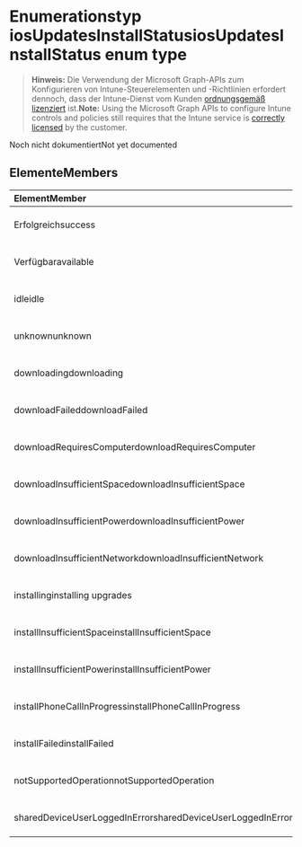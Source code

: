 # <a name="iosupdatesinstallstatus-enum-type"></a><span data-ttu-id="f7f56-101">Enumerationstyp iosUpdatesInstallStatus</span><span class="sxs-lookup"><span data-stu-id="f7f56-101">iosUpdatesInstallStatus enum type</span></span>

> <span data-ttu-id="f7f56-102">**Hinweis:** Die Verwendung der Microsoft Graph-APIs zum Konfigurieren von Intune-Steuerelementen und -Richtlinien erfordert dennoch, dass der Intune-Dienst vom Kunden [ordnungsgemäß lizenziert](https://go.microsoft.com/fwlink/?linkid=839381) ist.</span><span class="sxs-lookup"><span data-stu-id="f7f56-102">**Note:** Using the Microsoft Graph APIs to configure Intune controls and policies still requires that the Intune service is [correctly licensed](https://go.microsoft.com/fwlink/?linkid=839381) by the customer.</span></span>

<span data-ttu-id="f7f56-103">Noch nicht dokumentiert</span><span class="sxs-lookup"><span data-stu-id="f7f56-103">Not yet documented</span></span>
## <a name="members"></a><span data-ttu-id="f7f56-104">Elemente</span><span class="sxs-lookup"><span data-stu-id="f7f56-104">Members</span></span>
|<span data-ttu-id="f7f56-105">Element</span><span class="sxs-lookup"><span data-stu-id="f7f56-105">Member</span></span>|<span data-ttu-id="f7f56-106">Wert</span><span class="sxs-lookup"><span data-stu-id="f7f56-106">Value</span></span>|<span data-ttu-id="f7f56-107">Beschreibung</span><span class="sxs-lookup"><span data-stu-id="f7f56-107">Description</span></span>|
|:---|:---|:---|
|<span data-ttu-id="f7f56-108">Erfolgreich</span><span class="sxs-lookup"><span data-stu-id="f7f56-108">success</span></span>|<span data-ttu-id="f7f56-109">0</span><span class="sxs-lookup"><span data-stu-id="f7f56-109">0%</span></span>|<span data-ttu-id="f7f56-110">Noch nicht dokumentiert</span><span class="sxs-lookup"><span data-stu-id="f7f56-110">Not yet documented</span></span>|
|<span data-ttu-id="f7f56-111">Verfügbar</span><span class="sxs-lookup"><span data-stu-id="f7f56-111">available</span></span>|<span data-ttu-id="f7f56-112">1</span><span class="sxs-lookup"><span data-stu-id="f7f56-112">$1</span></span>|<span data-ttu-id="f7f56-113">Noch nicht dokumentiert</span><span class="sxs-lookup"><span data-stu-id="f7f56-113">Not yet documented</span></span>|
|<span data-ttu-id="f7f56-114">idle</span><span class="sxs-lookup"><span data-stu-id="f7f56-114">idle</span></span>|<span data-ttu-id="f7f56-115">2</span><span class="sxs-lookup"><span data-stu-id="f7f56-115">-2</span></span>|<span data-ttu-id="f7f56-116">Noch nicht dokumentiert</span><span class="sxs-lookup"><span data-stu-id="f7f56-116">Not yet documented</span></span>|
|<span data-ttu-id="f7f56-117">unknown</span><span class="sxs-lookup"><span data-stu-id="f7f56-117">unknown</span></span>|<span data-ttu-id="f7f56-118">3</span><span class="sxs-lookup"><span data-stu-id="f7f56-118">-3</span></span>|<span data-ttu-id="f7f56-119">Noch nicht dokumentiert</span><span class="sxs-lookup"><span data-stu-id="f7f56-119">Not yet documented</span></span>|
|<span data-ttu-id="f7f56-120">downloading</span><span class="sxs-lookup"><span data-stu-id="f7f56-120">downloading</span></span>|<span data-ttu-id="f7f56-121">-2016330712</span><span class="sxs-lookup"><span data-stu-id="f7f56-121">-2016330712</span></span>|<span data-ttu-id="f7f56-122">Noch nicht dokumentiert</span><span class="sxs-lookup"><span data-stu-id="f7f56-122">Not yet documented</span></span>|
|<span data-ttu-id="f7f56-123">downloadFailed</span><span class="sxs-lookup"><span data-stu-id="f7f56-123">downloadFailed</span></span>|<span data-ttu-id="f7f56-124">-2016330711</span><span class="sxs-lookup"><span data-stu-id="f7f56-124">-2016330711</span></span>|<span data-ttu-id="f7f56-125">Noch nicht dokumentiert</span><span class="sxs-lookup"><span data-stu-id="f7f56-125">Not yet documented</span></span>|
|<span data-ttu-id="f7f56-126">downloadRequiresComputer</span><span class="sxs-lookup"><span data-stu-id="f7f56-126">downloadRequiresComputer</span></span>|<span data-ttu-id="f7f56-127">-2016330710</span><span class="sxs-lookup"><span data-stu-id="f7f56-127">-2016330710</span></span>|<span data-ttu-id="f7f56-128">Noch nicht dokumentiert</span><span class="sxs-lookup"><span data-stu-id="f7f56-128">Not yet documented</span></span>|
|<span data-ttu-id="f7f56-129">downloadInsufficientSpace</span><span class="sxs-lookup"><span data-stu-id="f7f56-129">downloadInsufficientSpace</span></span>|<span data-ttu-id="f7f56-130">-2016330709</span><span class="sxs-lookup"><span data-stu-id="f7f56-130">-2016330709</span></span>|<span data-ttu-id="f7f56-131">Noch nicht dokumentiert</span><span class="sxs-lookup"><span data-stu-id="f7f56-131">Not yet documented</span></span>|
|<span data-ttu-id="f7f56-132">downloadInsufficientPower</span><span class="sxs-lookup"><span data-stu-id="f7f56-132">downloadInsufficientPower</span></span>|<span data-ttu-id="f7f56-133">-2016330708</span><span class="sxs-lookup"><span data-stu-id="f7f56-133">-2016330708</span></span>|<span data-ttu-id="f7f56-134">Noch nicht dokumentiert</span><span class="sxs-lookup"><span data-stu-id="f7f56-134">Not yet documented</span></span>|
|<span data-ttu-id="f7f56-135">downloadInsufficientNetwork</span><span class="sxs-lookup"><span data-stu-id="f7f56-135">downloadInsufficientNetwork</span></span>|<span data-ttu-id="f7f56-136">-2016330707</span><span class="sxs-lookup"><span data-stu-id="f7f56-136">-2016330707</span></span>|<span data-ttu-id="f7f56-137">Noch nicht dokumentiert</span><span class="sxs-lookup"><span data-stu-id="f7f56-137">Not yet documented</span></span>|
|<span data-ttu-id="f7f56-138">installing</span><span class="sxs-lookup"><span data-stu-id="f7f56-138">installing upgrades</span></span>|<span data-ttu-id="f7f56-139">-2016330706</span><span class="sxs-lookup"><span data-stu-id="f7f56-139">-2016330706</span></span>|<span data-ttu-id="f7f56-140">Noch nicht dokumentiert</span><span class="sxs-lookup"><span data-stu-id="f7f56-140">Not yet documented</span></span>|
|<span data-ttu-id="f7f56-141">installInsufficientSpace</span><span class="sxs-lookup"><span data-stu-id="f7f56-141">installInsufficientSpace</span></span>|<span data-ttu-id="f7f56-142">-2016330705</span><span class="sxs-lookup"><span data-stu-id="f7f56-142">-2016330705</span></span>|<span data-ttu-id="f7f56-143">Noch nicht dokumentiert</span><span class="sxs-lookup"><span data-stu-id="f7f56-143">Not yet documented</span></span>|
|<span data-ttu-id="f7f56-144">installInsufficientPower</span><span class="sxs-lookup"><span data-stu-id="f7f56-144">installInsufficientPower</span></span>|<span data-ttu-id="f7f56-145">-2016330704</span><span class="sxs-lookup"><span data-stu-id="f7f56-145">-2016330704</span></span>|<span data-ttu-id="f7f56-146">Noch nicht dokumentiert</span><span class="sxs-lookup"><span data-stu-id="f7f56-146">Not yet documented</span></span>|
|<span data-ttu-id="f7f56-147">installPhoneCallInProgress</span><span class="sxs-lookup"><span data-stu-id="f7f56-147">installPhoneCallInProgress</span></span>|<span data-ttu-id="f7f56-148">-2016330703</span><span class="sxs-lookup"><span data-stu-id="f7f56-148">-2016330703</span></span>|<span data-ttu-id="f7f56-149">Noch nicht dokumentiert</span><span class="sxs-lookup"><span data-stu-id="f7f56-149">Not yet documented</span></span>|
|<span data-ttu-id="f7f56-150">installFailed</span><span class="sxs-lookup"><span data-stu-id="f7f56-150">installFailed</span></span>|<span data-ttu-id="f7f56-151">-2016330702</span><span class="sxs-lookup"><span data-stu-id="f7f56-151">-2016330702</span></span>|<span data-ttu-id="f7f56-152">Noch nicht dokumentiert</span><span class="sxs-lookup"><span data-stu-id="f7f56-152">Not yet documented</span></span>|
|<span data-ttu-id="f7f56-153">notSupportedOperation</span><span class="sxs-lookup"><span data-stu-id="f7f56-153">notSupportedOperation</span></span>|<span data-ttu-id="f7f56-154">-2016330701</span><span class="sxs-lookup"><span data-stu-id="f7f56-154">-2016330701</span></span>|<span data-ttu-id="f7f56-155">Noch nicht dokumentiert</span><span class="sxs-lookup"><span data-stu-id="f7f56-155">Not yet documented</span></span>|
|<span data-ttu-id="f7f56-156">sharedDeviceUserLoggedInError</span><span class="sxs-lookup"><span data-stu-id="f7f56-156">sharedDeviceUserLoggedInError</span></span>|<span data-ttu-id="f7f56-157">-2016330699</span><span class="sxs-lookup"><span data-stu-id="f7f56-157">-2016330699</span></span>|<span data-ttu-id="f7f56-158">Noch nicht dokumentiert</span><span class="sxs-lookup"><span data-stu-id="f7f56-158">Not yet documented</span></span>|



